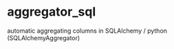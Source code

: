 aggregator_sql
==============

automatic aggregating columns in SQLAlchemy / python (SQLAlchemyAggregator)